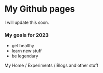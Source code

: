 # My Github pages

I will update this soon.

### My goals for 2023
- get healthy
- learn new stuff
- be legendary

My Home / Experiments / Blogs and other stuff
